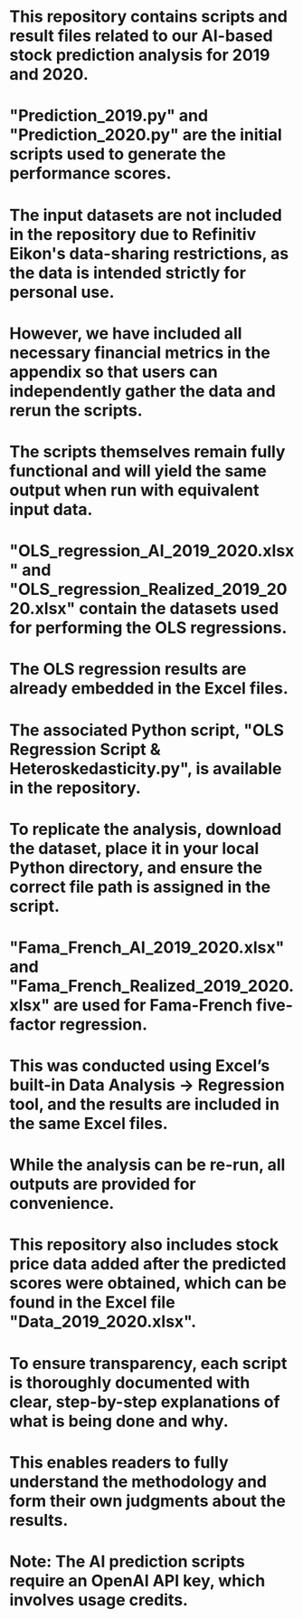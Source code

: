 # This repository contains scripts and result files related to our AI-based stock prediction analysis for 2019 and 2020.

# "Prediction_2019.py" and "Prediction_2020.py" are the initial scripts used to generate the performance scores.
# The input datasets are not included in the repository due to Refinitiv Eikon's data-sharing restrictions, as the data is intended strictly for personal use.
# However, we have included all necessary financial metrics in the appendix so that users can independently gather the data and rerun the scripts.
# The scripts themselves remain fully functional and will yield the same output when run with equivalent input data.

# "OLS_regression_AI_2019_2020.xlsx" and "OLS_regression_Realized_2019_2020.xlsx" contain the datasets used for performing the OLS regressions.
# The OLS regression results are already embedded in the Excel files.
# The associated Python script, "OLS Regression Script & Heteroskedasticity.py", is available in the repository.
# To replicate the analysis, download the dataset, place it in your local Python directory, and ensure the correct file path is assigned in the script.

# "Fama_French_AI_2019_2020.xlsx" and "Fama_French_Realized_2019_2020.xlsx" are used for Fama-French five-factor regression.
# This was conducted using Excel’s built-in Data Analysis → Regression tool, and the results are included in the same Excel files.
# While the analysis can be re-run, all outputs are provided for convenience.

# This repository also includes stock price data added after the predicted scores were obtained, which can be found in the Excel file "Data_2019_2020.xlsx".

# To ensure transparency, each script is thoroughly documented with clear, step-by-step explanations of what is being done and why.
# This enables readers to fully understand the methodology and form their own judgments about the results.

# Note: The AI prediction scripts require an OpenAI API key, which involves usage credits.
